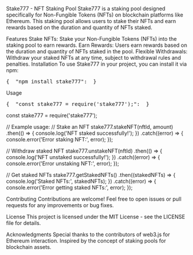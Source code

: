 Stake777 - NFT Staking Pool
Stake777 is a staking pool designed specifically for Non-Fungible Tokens (NFTs) on blockchain platforms like Ethereum. This staking pool allows users to stake their NFTs and earn rewards based on the duration and quantity of NFTs staked.

Features
Stake NFTs: Stake your Non-Fungible Tokens (NFTs) into the staking pool to earn rewards.
Earn Rewards: Users earn rewards based on the duration and quantity of NFTs staked in the pool.
Flexible Withdrawals: Withdraw your staked NFTs at any time, subject to withdrawal rules and penalties.
Installation
To use Stake777 in your project, you can install it via npm:

<div class="highlight highlight-source-json notranslate position-relative overflow-auto" dir="auto" data-snippet-clipboard-copy-content="{  &quot;npm install stake777&quot; }"><pre>{  <span class="pl-ent">"npm install stake777"</span>: <span class="pl-s"><span class="pl-pds"></span></span> }</pre></div>


Usage

<div class="highlight highlight-source-json notranslate position-relative overflow-auto" dir="auto" data-snippet-clipboard-copy-content="{  &quot;const stake777 = require('stake777');&quot; }"><pre>{  <span class="pl-ent">"const stake777 = require('stake777');"</span>: <span class="pl-s"><span class="pl-pds"></span></span> }</pre></div>

const stake777 = require('stake777');

// Example usage:
// Stake an NFT
stake777.stakeNFT(nftId, amount)
    .then(() => {
        console.log('NFT staked successfully!');
    })
    .catch((error) => {
        console.error('Error staking NFT:', error);
    });

// Withdraw staked NFT
stake777.unstakeNFT(nftId)
    .then(() => {
        console.log('NFT unstaked successfully!');
    })
    .catch((error) => {
        console.error('Error unstaking NFT:', error);
    });

// Get staked NFTs
stake777.getStakedNFTs()
    .then((stakedNFTs) => {
        console.log('Staked NFTs:', stakedNFTs);
    })
    .catch((error) => {
        console.error('Error getting staked NFTs:', error);
    });



    
Contributing
Contributions are welcome! Feel free to open issues or pull requests for any improvements or bug fixes.

License
This project is licensed under the MIT License - see the LICENSE file for details.

Acknowledgments
Special thanks to the contributors of web3.js for Ethereum interaction.
Inspired by the concept of staking pools for blockchain assets.
